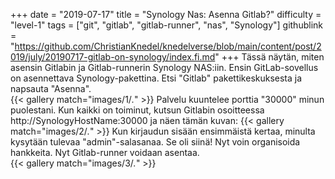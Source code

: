 +++
date = "2019-07-17"
title = "Synology Nas: Asenna Gitlab?"
difficulty = "level-1"
tags = ["git", "gitlab", "gitlab-runner", "nas", "Synology"]
githublink = "https://github.com/ChristianKnedel/knedelverse/blob/main/content/post/2019/july/20190717-gitlab-on-synology/index.fi.md"
+++
Tässä näytän, miten asensin Gitlabin ja Gitlab-runnerin Synology NAS:iin. Ensin GitLab-sovellus on asennettava Synology-pakettina. Etsi "Gitlab" pakettikeskuksesta ja napsauta "Asenna".   
{{< gallery match="images/1/*.*" >}}
Palvelu kuuntelee porttia "30000" minun puolestani. Kun kaikki on toiminut, kutsun Gitlabin osoitteessa http://SynologyHostName:30000 ja näen tämän kuvan:
{{< gallery match="images/2/*.*" >}}
Kun kirjaudun sisään ensimmäistä kertaa, minulta kysytään tulevaa "admin"-salasanaa. Se oli siinä! Nyt voin organisoida hankkeita. Nyt Gitlab-runner voidaan asentaa.  
{{< gallery match="images/3/*.*" >}}
